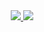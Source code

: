 <div align = "center">
    <a href = "https://hub.docker.com/repositories/zerohertzkr">
        <img src="https://img.shields.io/badge/Docker Hub-ZerohertzKR-800a0a?style=for-the-badge&logo=Docker&logoColor=800a0a"/>
    </a>
    <a href="https://jenkins.zerohertz.xyz/blue/organizations/jenkins/docker/activity">
        <img src="https://img.shields.io/badge/Jenkins-D24939?style=for-the-badge&logo=Jenkins&logoColor=white"/>
    </a>
</div>